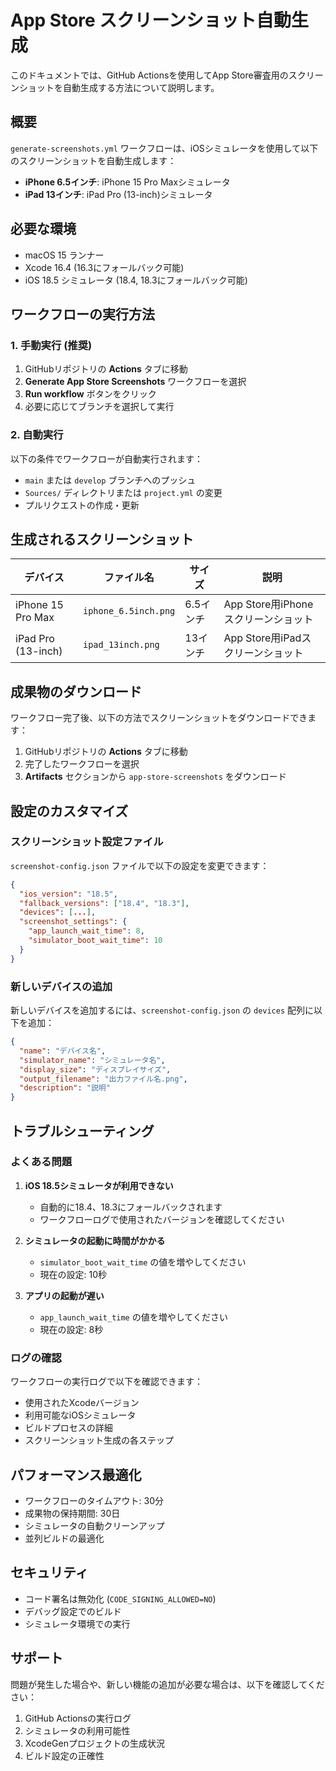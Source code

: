 # App Store スクリーンショット自動生成

このドキュメントでは、GitHub Actionsを使用してApp Store審査用のスクリーンショットを自動生成する方法について説明します。

## 概要

`generate-screenshots.yml` ワークフローは、iOSシミュレータを使用して以下のスクリーンショットを自動生成します：

- **iPhone 6.5インチ**: iPhone 15 Pro Maxシミュレータ
- **iPad 13インチ**: iPad Pro (13-inch)シミュレータ

## 必要な環境

- macOS 15 ランナー
- Xcode 16.4 (16.3にフォールバック可能)
- iOS 18.5 シミュレータ (18.4, 18.3にフォールバック可能)

## ワークフローの実行方法

### 1. 手動実行 (推奨)

1. GitHubリポジトリの **Actions** タブに移動
2. **Generate App Store Screenshots** ワークフローを選択
3. **Run workflow** ボタンをクリック
4. 必要に応じてブランチを選択して実行

### 2. 自動実行

以下の条件でワークフローが自動実行されます：

- `main` または `develop` ブランチへのプッシュ
- `Sources/` ディレクトリまたは `project.yml` の変更
- プルリクエストの作成・更新

## 生成されるスクリーンショット

| デバイス | ファイル名 | サイズ | 説明 |
|---------|-----------|--------|------|
| iPhone 15 Pro Max | `iphone_6.5inch.png` | 6.5インチ | App Store用iPhoneスクリーンショット |
| iPad Pro (13-inch) | `ipad_13inch.png` | 13インチ | App Store用iPadスクリーンショット |

## 成果物のダウンロード

ワークフロー完了後、以下の方法でスクリーンショットをダウンロードできます：

1. GitHubリポジトリの **Actions** タブに移動
2. 完了したワークフローを選択
3. **Artifacts** セクションから `app-store-screenshots` をダウンロード

## 設定のカスタマイズ

### スクリーンショット設定ファイル

`screenshot-config.json` ファイルで以下の設定を変更できます：

```json
{
  "ios_version": "18.5",
  "fallback_versions": ["18.4", "18.3"],
  "devices": [...],
  "screenshot_settings": {
    "app_launch_wait_time": 8,
    "simulator_boot_wait_time": 10
  }
}
```

### 新しいデバイスの追加

新しいデバイスを追加するには、`screenshot-config.json` の `devices` 配列に以下を追加：

```json
{
  "name": "デバイス名",
  "simulator_name": "シミュレータ名",
  "display_size": "ディスプレイサイズ",
  "output_filename": "出力ファイル名.png",
  "description": "説明"
}
```

## トラブルシューティング

### よくある問題

1. **iOS 18.5シミュレータが利用できない**
   - 自動的に18.4、18.3にフォールバックされます
   - ワークフローログで使用されたバージョンを確認してください

2. **シミュレータの起動に時間がかかる**
   - `simulator_boot_wait_time` の値を増やしてください
   - 現在の設定: 10秒

3. **アプリの起動が遅い**
   - `app_launch_wait_time` の値を増やしてください
   - 現在の設定: 8秒

### ログの確認

ワークフローの実行ログで以下を確認できます：

- 使用されたXcodeバージョン
- 利用可能なiOSシミュレータ
- ビルドプロセスの詳細
- スクリーンショット生成の各ステップ

## パフォーマンス最適化

- ワークフローのタイムアウト: 30分
- 成果物の保持期間: 30日
- シミュレータの自動クリーンアップ
- 並列ビルドの最適化

## セキュリティ

- コード署名は無効化 (`CODE_SIGNING_ALLOWED=NO`)
- デバッグ設定でのビルド
- シミュレータ環境での実行

## サポート

問題が発生した場合や、新しい機能の追加が必要な場合は、以下を確認してください：

1. GitHub Actionsの実行ログ
2. シミュレータの利用可能性
3. XcodeGenプロジェクトの生成状況
4. ビルド設定の正確性